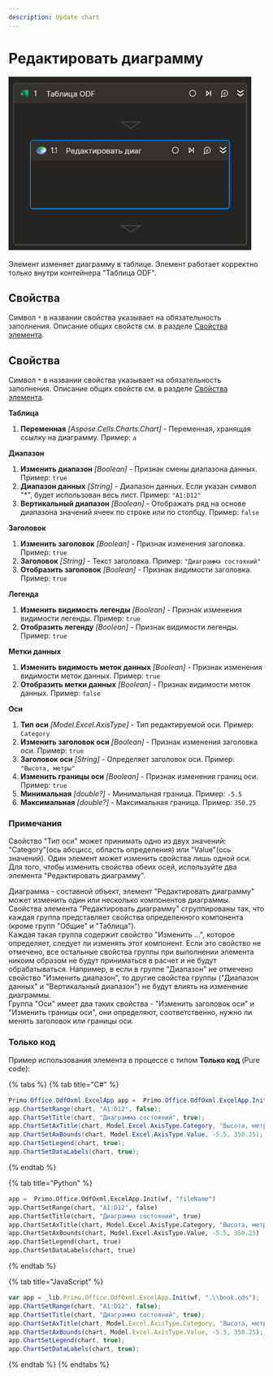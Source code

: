 ```yaml
---
description: Update chart
---
```


# Редактировать диаграмму

![](../../../../resources/activities/basic/odf/table/odftable-update-chart.png)

Элемент изменяет диаграмму в таблице. Элемент работает корректно только внутри контейнера "Таблица ODF".

## Свойства
Символ `*` в названии свойства указывает на обязательность заполнения. Описание общих свойств см. в разделе [Свойства элемента](https://docs.primo-rpa.ru/primo-rpa/primo-studio/process/elements#svoistva-elementa).

## Свойства
Символ `*` в названии свойства указывает на обязательность заполнения. Описание общих свойств см. в разделе [Свойства элемента](https://docs.primo-rpa.ru/primo-rpa/primo-studio/process/elements#svoistva-elementa).

**Таблица**  
1. **Переменная** *[Aspose.Cells.Charts.Chart]* - Переменная, хранящая ссылку на диаграмму. Пример: `a`  

**Диапазон**  
1. **Изменить диапазон** *[Boolean]* - Признак смены диапазона данных. Пример: `true`  
1. **Диапазон данных** *[String]* - Диапазон данных. Если указан символ "*", будет использован весь лист. Пример: `"A1:D12"`  
1. **Вертикальный диапазон** *[Boolean]* - Отображать ряд на основе диапазона значений ячеек по строке или по столбцу. Пример: `false`

**Заголовок**  
1. **Изменить заголовок** *[Boolean]* - Признак изменения заголовка. Пример: `true`  
1. **Заголовок** *[String]* - Текст заголовка. Пример: `"Диаграмма состояний"`  
1. **Отобразить заголовок** *[Boolean]* - Признак видимости заголовка. Пример: `true`

**Легенда**  
1. **Изменить видимость легенды** *[Boolean]* - Признак изменения видимости легенды. Пример: `true`  
1. **Отобразить легенду** *[Boolean]* - Признак видимости легенды. Пример: `true`

**Метки данных**  
1. **Изменить видимость меток данных** *[Boolean]* - Признак изменения видимости меток данных. Пример: `true`  
1. **Отобразить метки данных** *[Boolean]* - Признак видимости меток данных. Пример: `false`

**Оси**  
1. **Тип оси** *[Model.Excel.AxisType]* - Тип редактируемой оси. Пример: `Category`  
1. **Изменить заголовок оси** *[Boolean]* - Признак изменения заголовка  оси. Пример: `true`  
1. **Заголовок оси** *[String]* - Определяет заголовок оси. Пример: `"Высота, метры"`  
1. **Изменить границы оси** *[Boolean]* - Признак изменения границ оси. Пример: `true`  
1. **Минимальная** *[double?]* - Минимальная граница. Пример: `-5.5`  
1. **Максимальная** *[double?]* - Максимальная граница. Пример: `350.25`

### Примечания
Свойство "Тип оси" может принимать одно из двух значений: "Category"(ось абсцисс, область определения) или "Value"(ось значений).
Один элемент может изменить свойства лишь одной оси. Для того, чтобы изменить свойства обеих осей, используйте два элемента "Редактировать диаграмму".  

Диаграмма - составной объект, элемент "Редактировать диаграмму" может изменить один или несколько компонентов диаграммы.  
Свойства элемента "Редактировать диаграмму" сгруппированы так, что каждая группа представляет свойства определенного компонента (кроме групп "Общие" и "Таблица").  
Каждая такая группа содержит свойство "Изменить ...", которое определяет, следует ли изменять этот компонент. Если это свойство не отмечено, все остальные свойства группы при выполнении элемента никоим образом не будут приниматься в расчет и не будут обрабатываться.
Например, в если в группе "Диапазон" не отмечено свойство "Изменить диапазон", то другие свойства группы ("Диапазон данных" и "Вертикальный диапазон") не будут влиять на изменение диаграммы.  
Группа "Оси" имеет два таких свойства - "Изменить заголовок оси" и "Изменить границы оси", они определяют, соответственно, нужно ли менять заголовок или границы оси.



### Только код
Пример использования элемента в процессе с типом **Только код** (Pure code):

{% tabs %}
{% tab title="C#" %}
```csharp
Primo.Office.OdfOxml.ExcelApp app =  Primo.Office.OdfOxml.ExcelApp.Init(wf, "fileName");
app.ChartSetRange(chart, "A1:D12", false);
app.ChartSetTitle(chart, "Диаграмма состояний", true);
app.ChartSetAxTitle(chart, Model.Excel.AxisType.Category, "Высота, метры", true);
app.ChartSetAxBounds(chart, Model.Excel.AxisType.Value, -5.5, 350.25);
app.ChartSetLegend(chart, true);
app.ChartSetDataLabels(chart, true);
```
{% endtab %}

{% tab title="Python" %}
```python
app =  Primo.Office.OdfOxml.ExcelApp.Init(wf, "fileName")
app.ChartSetRange(chart, "A1:D12", false)
app.ChartSetTitle(chart, "Диаграмма состояний", true)
app.ChartSetAxTitle(chart, Model.Excel.AxisType.Category, "Высота, метры", true)
app.ChartSetAxBounds(chart, Model.Excel.AxisType.Value, -5.5, 350.25)
app.ChartSetLegend(chart, true)
app.ChartSetDataLabels(chart, true)
```
{% endtab %}

{% tab title="JavaScript" %}
```javascript
var app = _lib.Primo.Office.OdfOxml.ExcelApp.Init(wf, ".\\book.ods");
app.ChartSetRange(chart, "A1:D12", false);
app.ChartSetTitle(chart, "Диаграмма состояний", true);
app.ChartSetAxTitle(chart, Model.Excel.AxisType.Category, "Высота, метры", true);
app.ChartSetAxBounds(chart, Model.Excel.AxisType.Value, -5.5, 350.25);
app.ChartSetLegend(chart, true);
app.ChartSetDataLabels(chart, true);
```
{% endtab %}
{% endtabs %}
